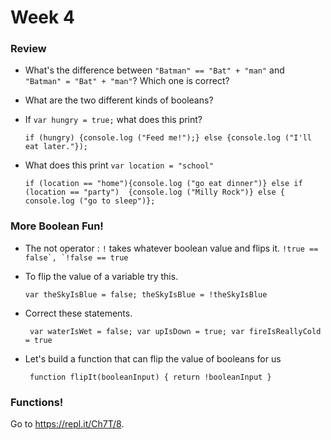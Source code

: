 # Week 4

### Review

* What's the difference between `"Batman" == "Bat" + "man"` and ` "Batman" = "Bat" + "man"`? Which one is correct?
* What are the two different kinds of booleans?
* If `var hungry = true;` what does this print?

    ```if (hungry) {console.log ("Feed me!");} else {console.log ("I'll eat later."});``` 
*  What does this print `var location = "school"`

    ```if (location == "home"){console.log ("go eat dinner")} else if (location == "party")  {console.log ("Milly Rock")} else { console.log ("go to sleep")};```

### More Boolean Fun!

* The not operator : `!` takes whatever boolean value and flips it.
    ```!true == false`, `!false == true```
* To flip the value of a variable try this.

    ```var theSkyIsBlue = false; theSkyIsBlue = !theSkyIsBlue ```
* Correct these statements. 

    ``` var waterIsWet = false; var upIsDown = true; var fireIsReallyCold = true```

* Let's build a function that can flip the value of booleans for us

    ``` function flipIt(booleanInput) { return !booleanInput }```

### Functions!

Go to https://repl.it/Ch7T/8. 

